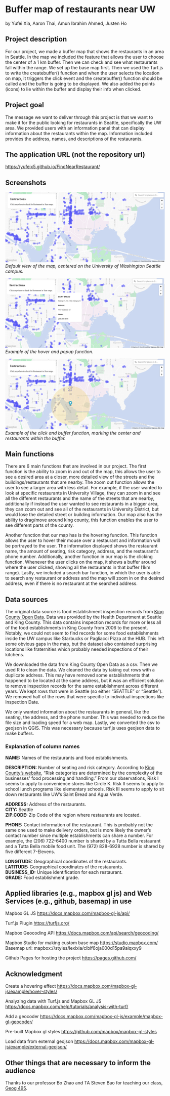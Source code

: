 # Buffer map of restaurants near UW
by Yufei Xia, Aaron Thai, Amun Ibrahim Ahmed, Justen Ho

## Project description 
For our project, we made a buffer map that shows the restaurants in an area in Seattle. In the map we included the feature that allows the user to choose the center of a 1 km buffer. Then we can check and see what restaurants fall within the range. We set up the base map first. Then we used the Turf.js to write the createbuffer() function and when the user selects the location on map, it triggers the click event and the createbuffer() function should be called and the buffer is going to be displayed. We also added the points (icons) to lie within the buffer and display their info when clicked. 

##  Project goal
The message we want to deliver through this project is that we want to make it for the public looking for restaurants in Seattle, specifically the UW area. We provided users with an information panel that can display information about the restaurants within the map. Information included provides the address, names, and descriptions of the restaurants. 

##  The application URL (not the repository url) 
https://yufeix5.github.io/FindNearRestaurant/ 

## Screenshots 

![image](/images/example1.png "ss1")
*Default view of the map, centered on the University of Washington Seattle campus.*

![image](/images/example2.png "ss2")
*Example of the hover and popup function.*

![image](/images/example3.png "ss3")
*Example of the click and buffer function, marking the center and restaurants within the buffer.*

## Main functions 
There are 6 main functions that are involved in our project. The first function is the ability to zoom in and out of the map, this allows the user to see a desired area at a closer, more detailed view of the streets and the buildings/restaurants that are nearby. The zoom out function allows the user to see a larger area with less detail. For example, if the user wanted to look at specific restaurants in University Village, they can zoom in and see all the different restaurants and the name of the streets that are nearby, additionally if instead the user wanted to see restaurants in a bigger area, they can zoom out and see all of the restaurants in University District, but would lose the detailed street or building information. Our map also has the ability to drag/move around king county, this function enables the user to see different parts of the county. 

Another function that our map has is the hovering function. This function allows the user to hover their mouse over a restaurant and information will be portrayed to the user. The information displayed shows the restaurant name, the amount of seating, risk category, address, and the restaurant's phone number. Additionally, another function in our map is the clicking function. Whenever the user clicks on the map, it shows a buffer around where the user clicked, showing all the restaurants in that buffer (1km range). Lastly, we included a search bar function, in which the user is able to search any restaurant or address and the map will zoom in on the desired address, even if there is no restaurant at the searched address. 

##  Data sources 
The original data source is food establishment inspection records from [King County Open Data](https://data.kingcounty.gov/Health-Wellness/Food-Establishment-Inspection-Data/f29f-zza5). Data was provided by the Health Department at Seattle and King County. This data contains inspection records for more or less all of the food establishments in King County from 2006 to the present. Notably, we could not seem to find records for some food establishments inside the UW campus like Starbucks or Pagliacci Pizza at the HUB. This left some obvious gaps in the map, but the dataset also contained surprising locations like fraternities which probably needed inspections of their kitchens.

We downloaded the data from King County Open Data as a csv. Then we used R to clean the data. We cleaned the data by taking out rows with a duplicate address. This may have removed some establishments that happened to be located at the same address, but it was an efficient solution to remove inspection records for the same establishment across different years. We kept rows that were in Seattle (so either “SEATTLE” or “Seattle”). We removed half of the rows that were specific to individual inspections like Inspection Date. 

We only wanted information about the restaurants in general, like the seating, the address, and the phone number. This was needed to reduce the file size and loading speed for a web map. Lastly, we converted the csv to geojson in QGIS. This was necessary because turf.js uses geojson data to make buffers.

### Explanation of column names

**NAME:** Names of the restaurants and food establishments.

**DESCRIPTION:** Number of seating and risk category. According to [King County’s website](https://kingcounty.gov/depts/health/environmental-health/food-safety/inspection-system/search.aspx#/), “Risk categories are determined by the complexity of the businesses' food processing and handling.” From our observations, Risk I seems to apply to convenience stores like Circle K. Risk II seems to apply to school lunch programs like elementary schools. Risk III seems to apply to sit down restaurants like UW’s Saint Bread and Agua Verde.

**ADDRESS:** Address of the restaurants.  
**CITY:** Seattle  
**ZIP.CODE:** Zip Code of the region where restaurants are located.  

**PHONE:** Contact information of the restaurant. This is probably not the same one used to make delivery orders, but is more likely the owner’s contact number since multiple establishments can share a number. For example, the (206) 722-6400 number is shared by a Tutta Bella restaurant and a Tutta Bella mobile food unit. The (972) 828-6928 number is shared by five different 7-Elevens.

**LONGITUDE:** Geographical coordinates of the restaurants.  
**LATITUDE:** Geographical coordinates of the restaurants.  
**BUSINESS_ID:** Unique identification for each restaurant.  
**GRADE:** Food establishment grade.  

## Applied libraries (e.g., mapbox gl js) and Web Services (e.g., github, basemap) in use 

Mapbox GL JS 
https://docs.mapbox.com/mapbox-gl-js/api/ 

Turf.js Plugin 
https://turfjs.org/ 

Mapbox Geocoding API 
https://docs.mapbox.com/api/search/geocoding/ 

Mapbox Studio for making custom base map 
https://studio.mapbox.com/ 
Basemap url: mapbox://styles/lexixia/clblf6oja000d15pa9alqxxy9   

Github Pages for hosting the project 
https://pages.github.com/ 

## Acknowledgment

Create a hovering effect https://docs.mapbox.com/mapbox-gl-js/example/hover-styles/ 

Analyzing data with Turf.js and Mapbox GL JS https://docs.mapbox.com/help/tutorials/analysis-with-turf/ 

Add a geocoder https://docs.mapbox.com/mapbox-gl-js/example/mapbox-gl-geocoder/ 

Pre-built Mapbox gl styles 
https://github.com/mapbox/mapbox-gl-styles 

Load data from external geojson
https://docs.mapbox.com/mapbox-gl-js/example/external-geojson/ 

## Other things that are necessary to inform the audience
Thanks to our professor Bo Zhao and TA Steven Bao for teaching our class, [Geog 495](https://github.com/jakobzhao/geog495).

